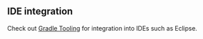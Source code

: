 ## IDE integration

Check out [Gradle Tooling](http://gradle.org/tooling) for integration into IDEs such as Eclipse.

